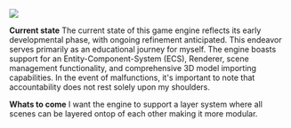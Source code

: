 ![](https://github.com/SebastianRautenbach/WIZM-Game-Engine/blob/main/RenderEngine/Screenshot%202024-05-06%20212317.png)

**Current state**
The current state of this game engine reflects its early developmental phase, with ongoing refinement anticipated. 
This endeavor serves primarily as an educational journey for myself. The engine boasts support for an Entity-Component-System (ECS), 
Renderer, scene management functionality, and comprehensive 3D model importing capabilities. In the event of malfunctions, 
it's important to note that accountability does not rest solely upon my shoulders.

**Whats to come**
I want the engine to support a layer system where all scenes can be layered ontop of each other making it more modular.
